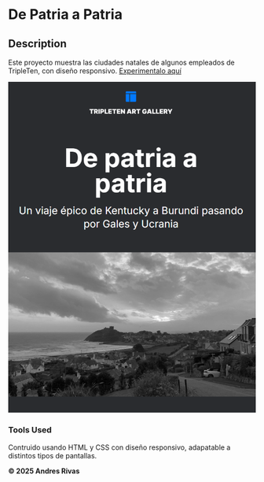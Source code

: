 # De Patria a Patria

## Description

Este proyecto muestra las ciudades natales de algunos empleados de TripleTen, con diseño responsivo. [Experimentalo aquí](https://saafracs.github.io/web_project_homeland)

![Lead section project 5](./images/lead-cover.png)

### Tools Used

Contruido usando HTML y CSS con diseño responsivo, adapatable a distintos tipos de pantallas.

**© 2025 Andres Rivas**
